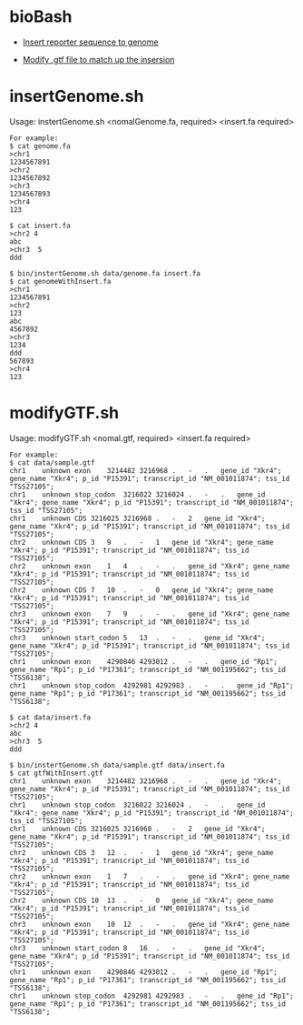 bioBash
=============================

- [Insert reporter sequence to genome](#insertGenome.sh)

- [Modify .gtf file to match up the insersion](#modifyGTF.sh)

# insertGenome.sh
Usage: instertGenome.sh <nomalGenome.fa, required> <insert.fa required>

    For example: 
    $ cat genome.fa
    >chr1
    1234567891
    >chr2
    1234567892
    >chr3
    1234567893
    >chr4
    123
    
    $ cat insert.fa
    >chr2 4
    abc
    >chr3  5
    ddd
    
    $ bin/instertGenome.sh data/genome.fa insert.fa
    $ cat genomeWithInsert.fa
    >chr1
    1234567891
    >chr2
    123
    abc
    4567892
    >chr3
    1234
    ddd
    567893
    >chr4
    123

# modifyGTF.sh
Usage: modifyGTF.sh <nomal.gtf, required> <insert.fa required>

    For example: 
    $ cat data/sample.gtf
    chr1	unknown	exon	3214482	3216968	.	-	.	gene_id "Xkr4"; gene_name "Xkr4"; p_id "P15391"; transcript_id "NM_001011874"; tss_id "TSS27105";
    chr1	unknown	stop_codon	3216022	3216024	.	-	.	gene_id "Xkr4"; gene_name "Xkr4"; p_id "P15391"; transcript_id "NM_001011874"; tss_id "TSS27105";
    chr1	unknown	CDS	3216025	3216968	.	-	2	gene_id "Xkr4"; gene_name "Xkr4"; p_id "P15391"; transcript_id "NM_001011874"; tss_id "TSS27105";
    chr2	unknown	CDS	3	9	.	-	1	gene_id "Xkr4"; gene_name "Xkr4"; p_id "P15391"; transcript_id "NM_001011874"; tss_id "TSS27105";
    chr2	unknown	exon	1	4	.	-	.	gene_id "Xkr4"; gene_name "Xkr4"; p_id "P15391"; transcript_id "NM_001011874"; tss_id "TSS27105";
    chr2	unknown	CDS	7	10	.	-	0	gene_id "Xkr4"; gene_name "Xkr4"; p_id "P15391"; transcript_id "NM_001011874"; tss_id "TSS27105";
    chr3	unknown	exon	7	9	.	-	.	gene_id "Xkr4"; gene_name "Xkr4"; p_id "P15391"; transcript_id "NM_001011874"; tss_id "TSS27105";
    chr3	unknown	start_codon	5	13	.	-	.	gene_id "Xkr4"; gene_name "Xkr4"; p_id "P15391"; transcript_id "NM_001011874"; tss_id "TSS27105";
    chr1	unknown	exon	4290846	4293012	.	-	.	gene_id "Rp1"; gene_name "Rp1"; p_id "P17361"; transcript_id "NM_001195662"; tss_id "TSS6138";
    chr1	unknown	stop_codon	4292981	4292983	.	-	.	gene_id "Rp1"; gene_name "Rp1"; p_id "P17361"; transcript_id "NM_001195662"; tss_id "TSS6138";
        
    $ cat data/insert.fa
    >chr2 4
    abc
    >chr3  5
    ddd
    
    $ bin/instertGenome.sh data/sample.gtf data/insert.fa
    $ cat gtfWithInsert.gtf
    chr1	unknown	exon	3214482	3216968	.	-	.	gene_id "Xkr4"; gene_name "Xkr4"; p_id "P15391"; transcript_id "NM_001011874"; tss_id "TSS27105";
    chr1	unknown	stop_codon	3216022	3216024	.	-	.	gene_id "Xkr4"; gene_name "Xkr4"; p_id "P15391"; transcript_id "NM_001011874"; tss_id "TSS27105";
    chr1	unknown	CDS	3216025	3216968	.	-	2	gene_id "Xkr4"; gene_name "Xkr4"; p_id "P15391"; transcript_id "NM_001011874"; tss_id "TSS27105";
    chr2	unknown	CDS	3	12	.	-	1	gene_id "Xkr4"; gene_name "Xkr4"; p_id "P15391"; transcript_id "NM_001011874"; tss_id "TSS27105";
    chr2	unknown	exon	1	7	.	-	.	gene_id "Xkr4"; gene_name "Xkr4"; p_id "P15391"; transcript_id "NM_001011874"; tss_id "TSS27105";
    chr2	unknown	CDS	10	13	.	-	0	gene_id "Xkr4"; gene_name "Xkr4"; p_id "P15391"; transcript_id "NM_001011874"; tss_id "TSS27105";
    chr3	unknown	exon	10	12	.	-	.	gene_id "Xkr4"; gene_name "Xkr4"; p_id "P15391"; transcript_id "NM_001011874"; tss_id "TSS27105";
    chr3	unknown	start_codon	8	16	.	-	.	gene_id "Xkr4"; gene_name "Xkr4"; p_id "P15391"; transcript_id "NM_001011874"; tss_id "TSS27105";
    chr1	unknown	exon	4290846	4293012	.	-	.	gene_id "Rp1"; gene_name "Rp1"; p_id "P17361"; transcript_id "NM_001195662"; tss_id "TSS6138";
    chr1	unknown	stop_codon	4292981	4292983	.	-	.	gene_id "Rp1"; gene_name "Rp1"; p_id "P17361"; transcript_id "NM_001195662"; tss_id "TSS6138";

